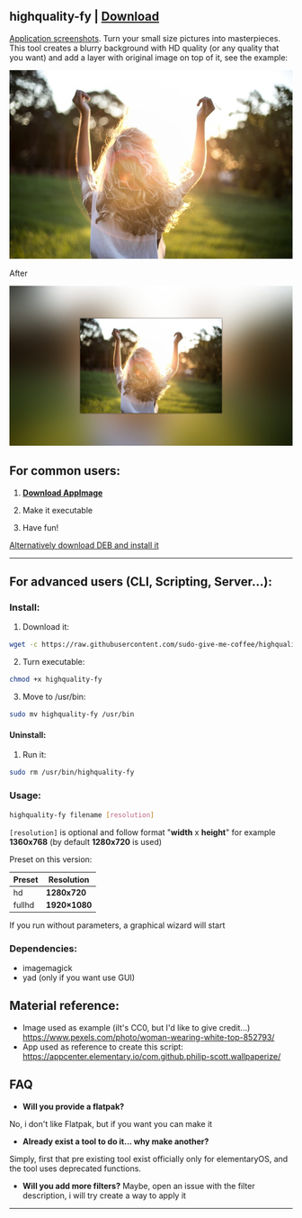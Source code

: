 ## highquality-fy | [**Download**](https://github.com/sudo-give-me-coffee/highquality-fy/releases/download/continuous/Highquality-fy-x86_64.AppImage) 
[Application screenshots](https://github.com/sudo-give-me-coffee/highquality-fy/blob/master/screenshots/screenshots.md). Turn your small size pictures into masterpieces. This tool creates a blurry background with HD quality (or any quality that you want) and add a layer with original image on top of it, see the example:

![Image: original](https://github.com/sudo-give-me-coffee/highquality-fy/raw/master/example/example.jpg)

After

![Image: after filter](https://github.com/sudo-give-me-coffee/highquality-fy/raw/master/example/example-hq-out.jpg)


## For common users:

1. [**Download AppImage**](https://github.com/sudo-give-me-coffee/highquality-fy/releases/download/continuous/Highquality-fy-x86_64.AppImage)

2. Make it executable

3. Have fun!

[Alternatively download DEB and install it](https://bintray.com/sudo-give-me-coffee/filter-apps/download_file?file_path=highquality-fy.deb)

<hr>


## For advanced users (CLI, Scripting, Server...):

### Install:

1) Download it:
```bash
wget -c https://raw.githubusercontent.com/sudo-give-me-coffee/highquality-fy/master/highquality-fy
```
2) Turn executable:
```bash
chmod +x highquality-fy
```
3) Move to /usr/bin:
```bash
sudo mv highquality-fy /usr/bin
```

#### Uninstall:

1) Run it:
```bash
sudo rm /usr/bin/highquality-fy
```

### Usage:

```bash
highquality-fy filename [resolution]
```
`[resolution]` is optional and follow format "**width** x **height**" for example **1360x768** (by default **1280x720** is used)

Preset on this version:

Preset | Resolution
------------ | -------------
hd | **1280x720**
fullhd | **1920×1080**

If you run without parameters, a graphical wizard will start

### Dependencies:
* imagemagick
* yad (only if you want use GUI)

## **Material reference**:

- Image used as example (iIt's CC0, but I'd like to give credit...) https://www.pexels.com/photo/woman-wearing-white-top-852793/
- App used as reference to create this script: https://appcenter.elementary.io/com.github.philip-scott.wallpaperize/

## FAQ
- **Will you provide a flatpak?**

No, i don't like Flatpak, but if you want you can make it

- **Already exist a tool to do it... why make another?**

Simply, first that pre existing tool exist officially only for elementaryOS, and the tool uses deprecated functions.

- **Will you add more filters?**
Maybe, open an issue with the filter description, i will try create a way to apply it

<hr>
  
